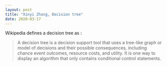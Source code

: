 ```yaml
---
layout: post
title: "Xinyi Zhang, Decision tree"
date: 2020-03-17
---
```


Wikipedia defines a decision tree as :

> A decision tree is a decision support tool that uses a tree-like graph  or model of decisions and their possible consequences, including chance event outcomes, resource costs, and utility. It is one way to display an algorithm that only contains conditional control statements.

